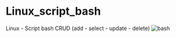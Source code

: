 # Linux_script_bash
Linux - Script bash CRUD (add - select - update - delete)
![bash](https://user-images.githubusercontent.com/67880193/114785580-e6c8eb80-9d4a-11eb-9ea2-c93cddaf0213.PNG)
